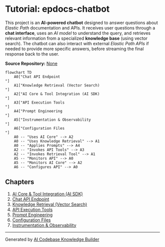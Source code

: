 # Tutorial: epdocs-chatbot

This project is an **AI-powered chatbot** designed to answer questions about *Elastic Path* documentation and APIs.
It receives user questions through a **chat interface**, uses an *AI model* to understand the query, and retrieves relevant information from a specialized **knowledge base** (using vector search).
The chatbot can also interact with external *Elastic Path APIs* if needed to provide more specific answers, before streaming the final response back to the user.


**Source Repository:** [None](None)

```mermaid
flowchart TD
    A0["Chat API Endpoint
"]
    A1["Knowledge Retrieval (Vector Search)
"]
    A2["AI Core & Tool Integration (AI SDK)
"]
    A3["API Execution Tools
"]
    A4["Prompt Engineering
"]
    A5["Instrumentation & Observability
"]
    A6["Configuration Files
"]
    A0 -- "Uses AI Core" --> A2
    A0 -- "Uses Knowledge Retrieval" --> A1
    A0 -- "Applies Prompts" --> A4
    A2 -- "Invokes API Tools" --> A3
    A2 -- "Invokes Retrieval Tool" --> A1
    A5 -- "Monitors API" --> A0
    A5 -- "Monitors AI Core" --> A2
    A6 -- "Configures API" --> A0
```

## Chapters

1. [AI Core & Tool Integration (AI SDK)
](01_ai_core___tool_integration__ai_sdk__.md)
2. [Chat API Endpoint
](02_chat_api_endpoint_.md)
3. [Knowledge Retrieval (Vector Search)
](03_knowledge_retrieval__vector_search__.md)
4. [API Execution Tools
](04_api_execution_tools_.md)
5. [Prompt Engineering
](05_prompt_engineering_.md)
6. [Configuration Files
](06_configuration_files_.md)
7. [Instrumentation & Observability
](07_instrumentation___observability_.md)


---

Generated by [AI Codebase Knowledge Builder](https://github.com/The-Pocket/Tutorial-Codebase-Knowledge)